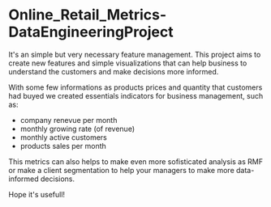 # Online_Retail_Metrics-DataEngineeringProject

It's an simple but very necessary feature management.
This project aims to create new features and simple visualizations that can help business to understand the customers and make decisions more informed.

With some few informations as products prices and quantity that customers had buyed we created essentials indicators for business management, such as:

  * company renevue per month
  * monthly growing rate (of revenue)
  * monthly active customers
  * products sales per month

This metrics can also helps to make even more sofisticated analysis as RMF or make a client segmentation to help your managers to make more data-informed decisions.

Hope it's usefull!
